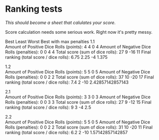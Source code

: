 # Ranking tests

_This should become a sheet that calulates your score._

Score calculation needs some serious work. Right now it's pretty messy.

Best	Least	Worst	Best with max penalties
1.1				
Amount of Positive Dice Rolls (points):	4	4	0	4
Amount of Negative Dice Rolls (penalties):	0	0	4	4
Total score (sum of dice rolls): 	27	9	-16	11
Final ranking (total score / dice rolls):	6.75	2.25	-4	1.375
				
1.2				
Amount of Positive Dice Rolls (points):	5	5	0	5
Amount of Negative Dice Rolls (penalties):	0	0	2	2
Total score (sum of dice rolls): 	37	10	-20	17
Final ranking (total score / dice rolls):	7.4	2	-10	2.42857142857143
				
2.1				
Amount of Positive Dice Rolls (points):	3	3	0	3
Amount of Negative Dice Rolls (penalties):	0	0	3	3
Total score (sum of dice rolls): 	27	9	-12	15
Final ranking (total score / dice rolls):	9	3	-4	2.5
				
2.2				
Amount of Positive Dice Rolls (points):	5	5	0	5
Amount of Negative Dice Rolls (penalties):	0	0	2	2
Total score (sum of dice rolls): 	31	10	-20	11
Final ranking (total score / dice rolls):	6.2	2	-10	1.57142857142857